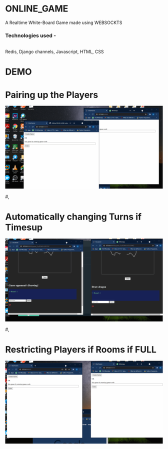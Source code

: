 # ONLINE_GAME
A Realtime White-Board Game made using WEBSOCKTS<br>
<h3 >
 Technologies used - 
 </h3>
 <br>
  Redis, Django channels, Javascript, HTML, CSS<br>
  
 # DEMO 
 
 # Pairing up the Players
<!--  <h3>  </h3>  -->
![alt text](/Join.gif "Logo Title Text 1")

#,

 # Automatically changing Turns if Timesup
 
![alt text](/turns.gif "Logo Title Text 1")

#,

 # Restricting Players if Rooms if FULL
![alt text](/Restrict.gif "Logo Title Text 1")
 
 


  

 

